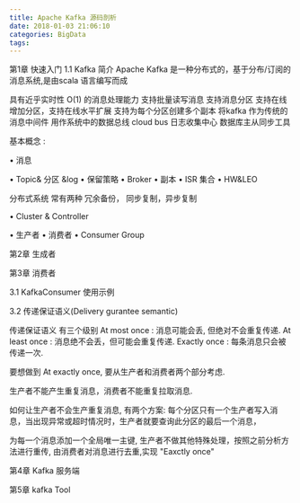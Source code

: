 ```yaml
---
title: Apache Kafka 源码剖析
date: 2018-01-03 21:06:10
categories: BigData
tags:
---
```


第1章 快速入门
1.1 Kafka 简介
Apache Kafka 是一种分布式的，基于分布/订阅的消息系统,是由scala 语言编写而成

具有近乎实时性 O(1) 的消息处理能力
支持批量读写消息
支持消息分区
支持在线增加分区，支持在线水平扩展
支持为每个分区创建多个副本
将kafka 作为传统的消息中间件
用作系统中的数据总线 cloud bus
日志收集中心
数据库主从同步工具

基本概念 : 

•  消息

•  Topic& 分区 &log 
•  保留策略
•  Broker
•  副本
•  ISR 集合
•  HW&LEO

分布式系统 常有两种 冗余备份， 同步复制，异步复制

•  Cluster & Controller

•  生产者
•  消费者
•  Consumer Group



第2章 生成者

第3章 消费者

3.1 KafkaConsumer 使用示例

3.2 传递保证语义(Delivery gurantee semantic)

传递保证语义 有三个级别
At most once : 消息可能会丢, 但绝对不会重复传递.
At least once : 消息绝不会丢，但可能会重复传递.
Exactly once : 每条消息只会被传递一次.

要想做到 At exactly once, 要从生产者和消费者两个部分考虑.

生产者不能产生重复消息，消费者不能重复拉取消息.

如何让生产者不会生产重复消息, 有两个方案:
每个分区只有一个生产者写入消息，当出现异常或超时情况时，生产者就要查询此分区的最后一个消息，

为每一个消息添加一个全局唯一主键, 生产者不做其他特殊处理，按照之前分析方法进行重传, 由消费者对消息进行去重,实现 "Eaxctly once"

第4章 Kafka 服务端

第5章 kafka Tool

